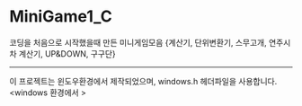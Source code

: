 # MiniGame1_C
코딩을 처음으로 시작했을때 만든 미니게임모음 {계산기, 단위변환기, 스무고개, 연주시차 계산기, UP&amp;DOWN, 구구단}

---

이 프로젝트는 윈도우환경에서 제작되었으며, windows.h 헤더파일을 사용합니다.
<windows 환경에서 >
